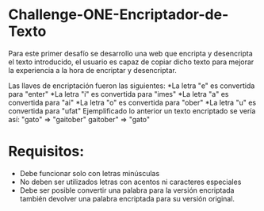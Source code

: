 # Challenge-ONE-Encriptador-de-Texto
Para este primer desafío se desarrollo una web que encripta y desencripta el texto introducido, el usuario es capaz de copiar dicho texto para mejorar la experiencia a la hora de encriptar y desencriptar.

Las llaves de encriptación fueron las siguientes:
  *La letra "e" es convertida para "enter"
  *La letra "i" es convertida para "imes"
  *La letra "a" es convertida para "ai"
  *La letra "o" es convertida para "ober"
  *La letra "u" es convertida para "ufat"
Ejemplificado lo anterior un texto encriptado se vería así:
"gato" => "gaitober"
gaitober" => "gato"

# Requisitos:
  * Debe funcionar solo con letras minúsculas
  * No deben ser utilizados letras con acentos ni caracteres especiales
  * Debe ser posible convertir una palabra para la versión encriptada también devolver una palabra encriptada para su versión original.
